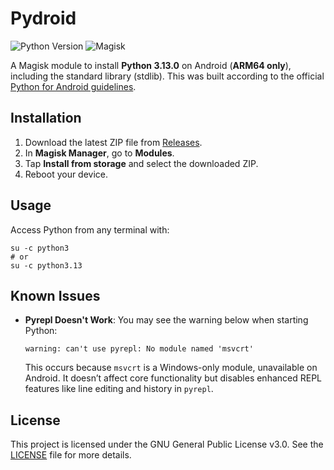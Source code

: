 # Pydroid

![Python Version](https://img.shields.io/badge/Python-3.13.0-blue) ![Magisk](https://img.shields.io/badge/Magisk-Module-green)

A Magisk module to install **Python 3.13.0** on Android (**ARM64 only**), including the standard library (stdlib). This was built according to the official [Python for Android guidelines](https://github.com/python/cpython/blob/3.13/Android/README.md).

## Installation

1. Download the latest ZIP file from [Releases](https://github.com/Mrakorez/pydroid/releases/latest).
2. In **Magisk Manager**, go to **Modules**.
3. Tap **Install from storage** and select the downloaded ZIP.
4. Reboot your device.

## Usage

Access Python from any terminal with:

```shell
su -c python3
# or
su -c python3.13
```

## Known Issues

- **Pyrepl Doesn't Work**: You may see the warning below when starting Python:

  ```plaintext
  warning: can't use pyrepl: No module named 'msvcrt'
  ```

  This occurs because `msvcrt` is a Windows-only module, unavailable on Android. It doesn’t affect core functionality but disables enhanced REPL features like line editing and history in `pyrepl`.

## License

This project is licensed under the GNU General Public License v3.0. See the [LICENSE](LICENSE) file for more details.

